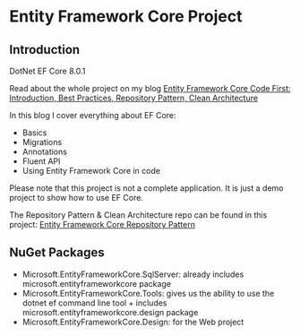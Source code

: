 # Entity Framework Core Project

## Introduction

DotNet EF Core 8.0.1

Read about the whole project on my blog [Entity Framework Core Code First: Introduction, Best Practices, Repository Pattern, Clean Architecture](https://medium.com/@codebob75/entity-framework-core-code-first-introduction-best-practices-repository-pattern-clean-22b6152bcb81)

In this blog I cover everything about EF Core:
- Basics
- Migrations
- Annotations
- Fluent API
- Using Entity Framework Core in code

Please note that this project is not a complete application. It is just a demo project to show how to use EF Core.

The Repository Pattern & Clean Architecture repo can be found in this project: [Entity Framework Core Repository Pattern](https://github.com/Gabegi/EF_Core-Repository-Pattern_RestAPI-CleanArchitecture)

## NuGet Packages

- Microsoft.EntityFrameworkCore.SqlServer: already includes microsoft.entityframeworkcore package
- Microsoft.EntityFrameworkCore.Tools: gives us the ability to use the dotnet ef command line tool + includes microsoft.entityframeworkcore.design package
- Microsoft.EntityFrameworkCore.Design: for the Web project

